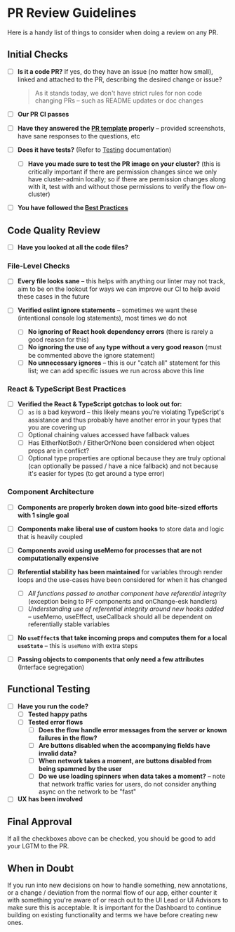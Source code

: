 # PR Review Guidelines

Here is a handy list of things to consider when doing a review on any PR.

## Initial Checks

- [ ] **Is it a code PR?** If yes, do they have an issue (no matter how small), linked and attached to the PR, describing the desired change or issue?
  > As it stands today, we don't have strict rules for non code changing PRs – such as README updates or doc changes

- [ ] **Our PR CI passes**

- [ ] **Have they answered the [PR template](../.github/pull_request_template.md) properly** – provided screenshots, have sane responses to the questions, etc

- [ ] **Does it have tests?** (Refer to [Testing](testing.md) documentation)
  - [ ] **Have you made sure to test the PR image on your cluster?** (this is critically important if there are permission changes since we only have cluster-admin locally; so if there are permission changes along with it, test with and without those permissions to verify the flow on-cluster)

- [ ] **You have followed the [Best Practices](best-practices.md)**

## Code Quality Review

- [ ] **Have you looked at all the code files?**

### File-Level Checks

- [ ] **Every file looks sane** – this helps with anything our linter may not track, aim to be on the lookout for ways we can improve our CI to help avoid these cases in the future

- [ ] **Verified eslint ignore statements** – sometimes we want these (intentional console log statements), most times we do not
  - [ ] **No ignoring of React hook dependency errors** (there is rarely a good reason for this)
  - [ ] **No ignoring the use of `any` type without a very good reason** (must be commented above the ignore statement)
  - [ ] **No unnecessary ignores** – this is our "catch all" statement for this list; we can add specific issues we run across above this line

### React & TypeScript Best Practices

- [ ] **Verified the React & TypeScript gotchas to look out for:**
  - [ ] `as` is a bad keyword – this likely means you're violating TypeScript's assistance and thus probably have another error in your types that you are covering up
  - [ ] Optional chaining values accessed have fallback values
  - [ ] Has EitherNotBoth / EitherOrNone been considered when object props are in conflict?
  - [ ] Optional type properties are optional because they are truly optional (can optionally be passed / have a nice fallback) and not because it's easier for types (to get around a type error)

### Component Architecture

- [ ] **Components are properly broken down into good bite-sized efforts with 1 single goal**

- [ ] **Components make liberal use of custom hooks** to store data and logic that is heavily coupled

- [ ] **Components avoid using useMemo for processes that are not computationally expensive**

- [ ] **Referential stability has been maintained** for variables through render loops and the use-cases have been considered for when it has changed
  - [ ] *All functions passed to another component have referential integrity* (exception being to PF components and onChange-esk handlers)
  - [ ] *Understanding use of referential integrity around new hooks added* – useMemo, useEffect, useCallback should all be dependent on referentially stable variables

- [ ] **No `useEffect`s that take incoming props and computes them for a local `useState`** – this is `useMemo` with extra steps

- [ ] **Passing objects to components that only need a few attributes** (Interface segregation)

## Functional Testing

- [ ] **Have you run the code?**
  - [ ] **Tested happy paths**
  - [ ] **Tested error flows**
    - [ ] **Does the flow handle error messages from the server or known failures in the flow?**
    - [ ] **Are buttons disabled when the accompanying fields have invalid data?**
    - [ ] **When network takes a moment, are buttons disabled from being spammed by the user**
    - [ ] **Do we use loading spinners when data takes a moment?** – note that network traffic varies for users, do not consider anything async on the network to be "fast"

- [ ] **UX has been involved**

## Final Approval

If all the checkboxes above can be checked, you should be good to add your LGTM to the PR.

## When in Doubt

If you run into new decisions on how to handle something, new annotations, or a change / deviation from the normal flow of our app, either counter it with something you're aware of or reach out to the UI Lead or UI Advisors to make sure this is acceptable. It is important for the Dashboard to continue building on existing functionality and terms we have before creating new ones.